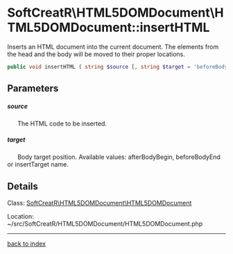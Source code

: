# SoftCreatR\HTML5DOMDocument\HTML5DOMDocument::insertHTML

Inserts an HTML document into the current document.
The elements from the head and the body will be moved to their proper locations.

```php
public void insertHTML ( string $source [, string $target = 'beforeBodyEnd' ] )
```

## Parameters

##### source

&nbsp;&nbsp;&nbsp;&nbsp;&nbsp;&nbsp;The HTML code to be inserted.

##### target

&nbsp;&nbsp;&nbsp;&nbsp;&nbsp;&nbsp;Body target position. Available values: afterBodyBegin, beforeBodyEnd or insertTarget name.

## Details

Class: [SoftCreatR\HTML5DOMDocument\HTML5DOMDocument](softcreatr.html5domdocument.html5domdocument.class.md)

Location: ~/src/SoftCreatR/HTML5DOMDocument/HTML5DOMDocument.php

---

[back to index](index.md)

